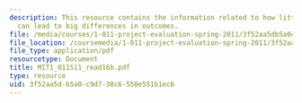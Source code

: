 ```yaml
---
description: This resource contains the information related to how little mistakes
  can lead to big differences in outcomes.
file: /media/courses/1-011-project-evaluation-spring-2011/3f52aa5db5a0c9d738c6550e551b1ec6_MIT1_011S11_read16b.pdf
file_location: /coursemedia/1-011-project-evaluation-spring-2011/3f52aa5db5a0c9d738c6550e551b1ec6_MIT1_011S11_read16b.pdf
file_type: application/pdf
resourcetype: Document
title: MIT1_011S11_read16b.pdf
type: resource
uid: 3f52aa5d-b5a0-c9d7-38c6-550e551b1ec6
---
```

